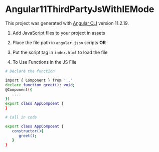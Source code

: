 # Angular11ThirdPartyJsWithIEMode

This project was generated with [Angular CLI](https://github.com/angular/angular-cli) version 11.2.19.

1. Add JavaScript files to your project in assets
2. Place the file path in `angular.json` scripts **OR**
3. Put the script tag in `index.html` to load the file

4. To Use Functions in the JS File

```bash
# Declare the function

import { Component } from '..'
declare function greet(): void;
@Component({
   ....
})
export class AppCompoent {
}

# Call in code

export class AppCompoent {
   constructor(){
      greet();
   }
}
```

